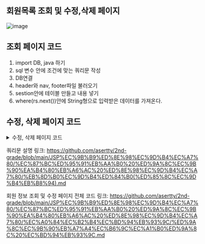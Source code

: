 ## 회원목록 조회 및 수정,삭제 페이지

![image](https://github.com/user-attachments/assets/7f9eb234-3e04-4120-a424-1d385ed9720e)


조회 페이지 코드
-
1. import DB, java 하기
2. sql 변수 안에 조건에 맞는 쿼리문 작성
3. DB연결
4. header와 nav, footer파일 불러오기
5. sestion안에 테이블 만들고 내용 넣기
6. where(rs.next())안에 String형으로 입력받은 데이터를 가져온다.

수정, 삭제 페이지 코드
--

<details>
  
<summary>수정, 삭제 페이지 코드</summary>


https://github.com/user-attachments/assets/fbf1d9e9-c4cf-4096-81a2-8005dc5efc34

- join.jsp, join_p.jsp 파일과 같은 방식으로 진행

  
</details>

쿼리문 설명 링크: https://github.com/asertty/2nd-grade/blob/main/JSP%EC%9B%B9%ED%8E%98%EC%9D%B4%EC%A7%80/%EC%87%BC%ED%95%91%EB%AA%B0%20%ED%9A%8C%EC%9B%90%EA%B4%80%EB%A6%AC%20%ED%8E%98%EC%9D%B4%EC%A7%80/%EB%8D%B0%EC%9D%B4%ED%84%B0(%ED%85%8C%EC%9D%B4%EB%B8%94).md

회원 정보 조회 및 수정 페이지 전체 코드 링크: https://github.com/asertty/2nd-grade/blob/main/JSP%EC%9B%B9%ED%8E%98%EC%9D%B4%EC%A7%80/%EC%87%BC%ED%95%91%EB%AA%B0%20%ED%9A%8C%EC%9B%90%EA%B4%80%EB%A6%AC%20%ED%8E%98%EC%9D%B4%EC%A7%80/%EC%A0%84%EC%B2%B4%EC%BD%94%EB%93%9C/%ED%9A%8C%EC%9B%90%EB%A7%A4%EC%B6%9C%EC%A1%B0%ED%9A%8C%20%EC%BD%94%EB%93%9C.md
